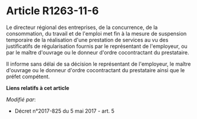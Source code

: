 # Article R1263-11-6

Le directeur régional des entreprises, de la concurrence, de la consommation, du travail et de l'emploi met fin à la mesure
de suspension temporaire de la réalisation d'une prestation de services au vu des justificatifs de régularisation fournis par
le représentant de l'employeur, ou par le maître d'ouvrage ou le donneur d'ordre cocontractant du prestataire.

Il informe sans délai de sa décision le représentant de l'employeur, le maître d'ouvrage ou le donneur d'ordre cocontractant
du prestataire ainsi que le préfet compétent.

**Liens relatifs à cet article**

_Modifié par_:

  - Décret n°2017-825 du 5 mai 2017 - art. 5
